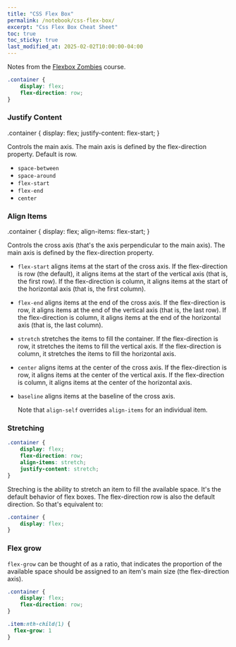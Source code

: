 ```yaml
---
title: "CSS Flex Box"
permalink: /notebook/css-flex-box/
excerpt: "Css Flex Box Cheat Sheet"
toc: true
toc_sticky: true
last_modified_at: 2025-02-02T10:00:00-04:00
---
```


Notes from the [Flexbox Zombies](https://mastery.games/flexboxzombies) course.

```css
.container {
    display: flex;
    flex-direction: row;
}
```

### Justify Content

.container {
display: flex;
justify-content: flex-start;
}

Controls the main axis. The main axis is defined by the flex-direction property. Default is row.

- `space-between` 
- `space-around`
- `flex-start`
- `flex-end`
- `center`

### Align Items

.container {
display: flex;
align-items: flex-start;
}

Controls the cross axis (that's the axis perpendicular to the main axis). The main axis is defined by the flex-direction
property.

- `flex-start` aligns items at the start of the cross axis. If the flex-direction is row (the default), it aligns items
  at the start
  of the vertical axis (that is, the first row). If the flex-direction is column, it aligns items at the start of the
  horizontal axis (that is, the first column).
- `flex-end` aligns items at the end of the cross axis. If the flex-direction is row, it aligns items at the end of the
  vertical axis (that is, the last row). If the flex-direction is column, it aligns items at the end of the
  horizontal axis (that is, the last column).
- `stretch` stretches the items to fill the container. If the flex-direction is row, it stretches the items to fill the
  vertical axis. If the flex-direction is column, it stretches the items to fill the horizontal axis.
- `center` aligns items at the center of the cross axis. If the flex-direction is row, it aligns items at the center of
  the vertical axis. If the flex-direction is column, it aligns items at the center of the horizontal axis.
- `baseline` aligns items at the baseline of the cross axis.

  Note that `align-self` overrides `align-items` for an individual item.

### Stretching

```css
.container {
    display: flex;
    flex-direction: row;
    align-items: stretch;
    justify-content: stretch;
}
``` 
Streching is the ability to stretch an item to fill the available space. It's the default behavior of flex boxes.
The flex-direction row is also the default direction. So that's equivalent to:

```css
.container {
    display: flex;
}
```

### Flex grow

`flex-grow` can be thought of as a ratio, that indicates the proportion of the available space should be assigned to an 
item's main size (the flex-direction axis).

```css
.container {
    display: flex;
    flex-direction: row;
}

.item:nth-child(1) {
  flex-grow: 1
}
``` 